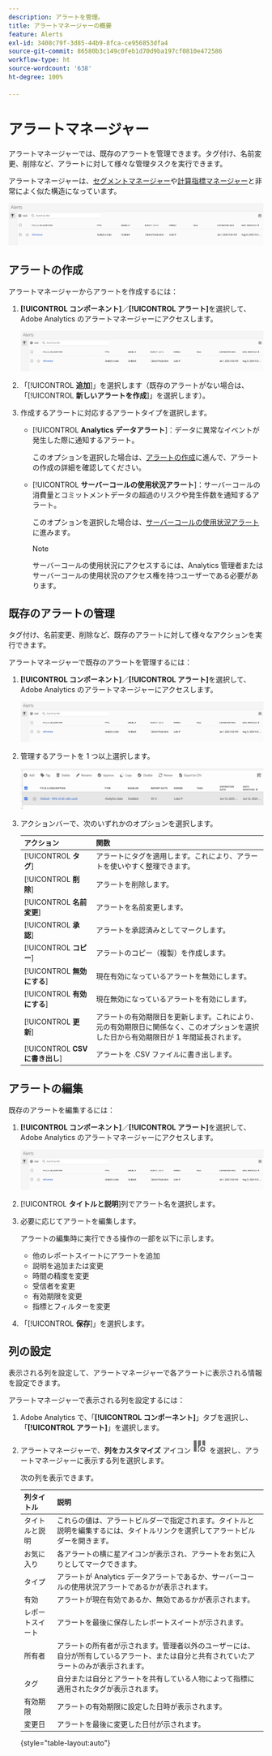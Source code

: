 ```yaml
---
description: アラートを管理。
title: アラートマネージャーの概要
feature: Alerts
exl-id: 3408c79f-3d85-44b9-8fca-ce956853dfa4
source-git-commit: 86580b3c149c0feb1d70d9ba197cf0810e472586
workflow-type: ht
source-wordcount: '638'
ht-degree: 100%

---
```


# アラートマネージャー

アラートマネージャーでは、既存のアラートを管理できます。タグ付け、名前変更、削除など、アラートに対して様々な管理タスクを実行できます。

アラートマネージャーは、[セグメントマネージャー](https://experienceleague.adobe.com/docs/analytics/components/segmentation/segmentation-workflow/seg-manage.html?lang=ja)や[計算指標マネージャー](https://experienceleague.adobe.com/docs/analytics/components/calculated-metrics/calcmetric-workflow/cm-manager.html?lang=ja)と非常によく似た構造になっています。

![](assets/alert-manager.png)

## アラートの作成

アラートマネージャーからアラートを作成するには：

1. **[!UICONTROL コンポーネント]**／**[!UICONTROL アラート]**&#x200B;を選択して、Adobe Analytics のアラートマネージャーにアクセスします。

   ![](assets/alert-manager.png)

1. 「[!UICONTROL **追加**]」を選択します（既存のアラートがない場合は、「[!UICONTROL **新しいアラートを作成**]」を選択します）。

1. 作成するアラートに対応するアラートタイプを選択します。

   * [!UICONTROL **Analytics データアラート**]：データに異常なイベントが発生した際に通知するアラート。

     このオプションを選択した場合は、[アラートの作成](/help/components/c-alerts/alert-builder.md)に進んで、アラートの作成の詳細を確認してください。

   * [!UICONTROL **サーバーコールの使用状況アラート**]：サーバーコールの消費量とコミットメントデータの超過のリスクや発生件数を通知するアラート。

     このオプションを選択した場合は、[サーバーコールの使用状況アラート](/help/admin/admin/c-server-call-usage/scu-alerts.md)に進みます。

     >[!NOTE]
     >
     >サーバーコールの使用状況にアクセスするには、Analytics 管理者またはサーバーコールの使用状況のアクセス権を持つユーザーである必要があります。

## 既存のアラートの管理

タグ付け、名前変更、削除など、既存のアラートに対して様々なアクションを実行できます。

アラートマネージャーで既存のアラートを管理するには：

1. **[!UICONTROL コンポーネント]**／**[!UICONTROL アラート]**&#x200B;を選択して、Adobe Analytics のアラートマネージャーにアクセスします。

   ![](assets/alert-manager.png)

1. 管理するアラートを 1 つ以上選択します。

   ![](assets/alert-manager-tasks.png)

1. アクションバーで、次のいずれかのオプションを選択します。

   | アクション | 関数 |
   |---------|----------|
   | [!UICONTROL **タグ**] | アラートにタグを適用します。これにより、アラートを使いやすく整理できます。 |
   | [!UICONTROL **削除**] | アラートを削除します。 |
   | [!UICONTROL **名前変更**] | アラートを名前変更します。 |
   | [!UICONTROL **承認**] | アラートを承認済みとしてマークします。 |
   | [!UICONTROL **コピー**] | アラートのコピー（複製）を作成します。 |
   | [!UICONTROL **無効にする**] | 現在有効になっているアラートを無効にします。 |
   | [!UICONTROL **有効にする**] | 現在無効になっているアラートを有効にします。 |
   | [!UICONTROL **更新**] | アラートの有効期限日を更新します。これにより、元の有効期限日に関係なく、このオプションを選択した日から有効期限日が 1 年間延長されます。 |
   | [!UICONTROL **CSV に書き出し**] | アラートを .CSV ファイルに書き出します。 |

## アラートの編集

既存のアラートを編集するには：

1. **[!UICONTROL コンポーネント]**／**[!UICONTROL アラート]**&#x200B;を選択して、Adobe Analytics のアラートマネージャーにアクセスします。

   ![](assets/alert-manager.png)

1. [!UICONTROL **タイトルと説明**]&#x200B;列でアラート名を選択します。

1. 必要に応じてアラートを編集します。

   アラートの編集時に実行できる操作の一部を以下に示します。

   * 他のレポートスイートにアラートを追加
   * 説明を追加または変更
   * 時間の精度を変更
   * 受信者を変更
   * 有効期限を変更
   * 指標とフィルターを変更

1. 「[!UICONTROL **保存**]」を選択します。

## 列の設定

表示される列を設定して、アラートマネージャーで各アラートに表示される情報を設定できます。

アラートマネージャーで表示される列を設定するには：

1. Adobe Analytics で、「**[!UICONTROL コンポーネント]**」タブを選択し、「**[!UICONTROL アラート]**」を選択します。

1. アラートマネージャーで、**列をカスタマイズ** アイコン ![列をカスタマイズアイコン](assets/customize-columns-icon.png) を選択し、アラートマネージャーに表示する列を選択します。

   次の列を表示できます。

   | 列タイトル | 説明 |
   |---|---|
   | タイトルと説明 | これらの値は、アラートビルダーで指定されます。タイトルと説明を編集するには、タイトルリンクを選択してアラートビルダーを開きます。 |
   | お気に入り | 各アラートの横に星アイコンが表示され、アラートをお気に入りとしてマークできます。<!-- For more information, see [Mark calculated metrics as favorites](/help/components/c-calcmetrics/c-workflow/cm-workflow/cm-favorite.md). --> |
   | タイプ | アラートが Analytics データアラートであるか、サーバーコールの使用状況アラートであるかが表示されます。 |
   | 有効 | アラートが現在有効であるか、無効であるかが表示されます。 |
   | レポートスイート | アラートを最後に保存したレポートスイートが示されます。 |
   | 所有者 | アラートの所有者が示されます。管理者以外のユーザーには、自分が所有しているアラート、または自分と共有されていたアラートのみが表示されます。 |
   | タグ | 自分または自分とアラートを共有している人物によって指標に適用されたタグが表示されます。 |
   | 有効期限 | アラートの有効期限に設定した日時が表示されます。 |
   | 変更日 | アラートを最後に変更した日付が示されます。 |

   {style="table-layout:auto"}

   <!-- When "Last used" column is added, add this information as the description: Shows the date when the alert was last used. <p>This information can help you determine whether a component is valuable to users in your organization, where it is used, and if it needs to be deleted or modified.</p><p>Consider the following when viewing this column:</p><ul><li>This information does not include usage from the API, Report Builder, or Data Warehouse.</li><li>For some components, this column might not contain data if the component was last used prior to September 2023.</li></ul> -->


